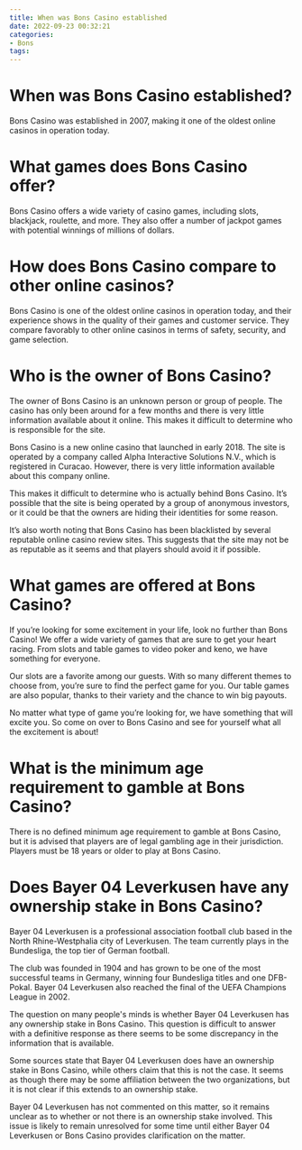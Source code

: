 ```yaml
---
title: When was Bons Casino established
date: 2022-09-23 00:32:21
categories:
- Bons
tags:
---
```



#  When was Bons Casino established?

Bons Casino was established in 2007, making it one of the oldest online casinos in operation today.

# What games does Bons Casino offer?

Bons Casino offers a wide variety of casino games, including slots, blackjack, roulette, and more. They also offer a number of jackpot games with potential winnings of millions of dollars.

# How does Bons Casino compare to other online casinos?

Bons Casino is one of the oldest online casinos in operation today, and their experience shows in the quality of their games and customer service. They compare favorably to other online casinos in terms of safety, security, and game selection.

#  Who is the owner of Bons Casino? 

The owner of Bons Casino is an unknown person or group of people. The casino has only been around for a few months and there is very little information available about it online. This makes it difficult to determine who is responsible for the site. 

Bons Casino is a new online casino that launched in early 2018. The site is operated by a company called Alpha Interactive Solutions N.V., which is registered in Curacao. However, there is very little information available about this company online. 

This makes it difficult to determine who is actually behind Bons Casino. It’s possible that the site is being operated by a group of anonymous investors, or it could be that the owners are hiding their identities for some reason. 

It’s also worth noting that Bons Casino has been blacklisted by several reputable online casino review sites. This suggests that the site may not be as reputable as it seems and that players should avoid it if possible.

#  What games are offered at Bons Casino?

If you’re looking for some excitement in your life, look no further than Bons Casino! We offer a wide variety of games that are sure to get your heart racing. From slots and table games to video poker and keno, we have something for everyone.

Our slots are a favorite among our guests. With so many different themes to choose from, you’re sure to find the perfect game for you. Our table games are also popular, thanks to their variety and the chance to win big payouts.

No matter what type of game you’re looking for, we have something that will excite you. So come on over to Bons Casino and see for yourself what all the excitement is about!

#  What is the minimum age requirement to gamble at Bons Casino?

There is no defined minimum age requirement to gamble at Bons Casino, but it is advised that players are of legal gambling age in their jurisdiction. Players must be 18 years or older to play at Bons Casino.

#  Does Bayer 04 Leverkusen have any ownership stake in Bons Casino?

Bayer 04 Leverkusen is a professional association football club based in the North Rhine-Westphalia city of Leverkusen. The team currently plays in the Bundesliga, the top tier of German football.

The club was founded in 1904 and has grown to be one of the most successful teams in Germany, winning four Bundesliga titles and one DFB-Pokal. Bayer 04 Leverkusen also reached the final of the UEFA Champions League in 2002.

The question on many people's minds is whether Bayer 04 Leverkusen has any ownership stake in Bons Casino. This question is difficult to answer with a definitive response as there seems to be some discrepancy in the information that is available.

Some sources state that Bayer 04 Leverkusen does have an ownership stake in Bons Casino, while others claim that this is not the case. It seems as though there may be some affiliation between the two organizations, but it is not clear if this extends to an ownership stake.

Bayer 04 Leverkusen has not commented on this matter, so it remains unclear as to whether or not there is an ownership stake involved. This issue is likely to remain unresolved for some time until either Bayer 04 Leverkusen or Bons Casino provides clarification on the matter.